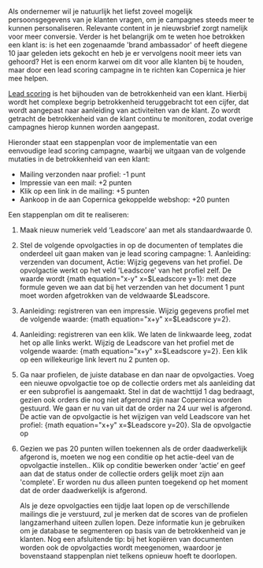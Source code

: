 Als ondernemer wil je natuurlijk het liefst zoveel mogelijk
persoonsgegevens van je klanten vragen, om je campagnes steeds meer te
kunnen personaliseren. Relevante content in je nieuwsbrief zorgt
namelijk voor meer conversie. Verder is het belangrijk om te weten hoe
betrokken een klant is: is het een zogenaamde 'brand ambassador' of
heeft diegene 10 jaar geleden iets gekocht en heb je er vervolgens nooit
meer iets van gehoord? Het is een enorm karwei om dit voor alle klanten
bij te houden, maar door een lead scoring campagne in te richten kan
Copernica je hier mee helpen.

[Lead scoring](./what-is-lead-scoring-infographic.md)
is het bijhouden van de betrokkenheid van een klant. Hierbij wordt het
complexe begrip betrokkenheid teruggebracht tot een cijfer, dat wordt
aangepast naar aanleiding van activiteiten van de klant. Zo wordt
getracht de betrokkenheid van de klant continu te monitoren, zodat
overige campagnes hierop kunnen worden aangepast.

Hieronder staat een stappenplan voor de implementatie van een eenvoudige
lead scoring campagne, waarbij we uitgaan van de volgende mutaties in de
betrokkenheid van een klant:

-   Mailing verzonden naar profiel: -1 punt
-   Impressie van een mail: +2 punten
-   Klik op een link in de mailing: +5 punten
-   Aankoop in de aan Copernica gekoppelde webshop: +20 punten

Een stappenplan om dit te realiseren:

1.  Maak nieuw numeriek veld ‘Leadscore’ aan met als standaardwaarde 0.
2.  Stel de volgende opvolgacties in op de documenten of templates die
    onderdeel uit gaan maken van je lead scoring campagne: 1.
    Aanleiding: verzenden van document, Actie: Wijzig gegevens van het
    profiel. De opvolgactie werkt op het veld 'Leadscore' van het
    profiel zelf. De waarde wordt {math equation="x-y" x=\$Leadscore
    y=1}: met deze formule geven we aan dat bij het verzenden van het
    document 1 punt moet worden afgetrokken van de veldwaarde
    \$Leadscore.
3.  Aanleiding: registreren van een impressie. Wijzig gegevens profiel
    met de volgende waarde: {math equation="x+y" x=\$Leadscore y=2}.
4.  Aanleiding: registreren van een klik. We laten de linkwaarde leeg,
    zodat het op alle links werkt. Wijzig de Leadscore van het profiel
    met de volgende waarde: {math equation="x+y" x=\$Leadscore y=2}. Een
    klik op een willekeurige link levert nu 2 punten op.
5.  Ga naar profielen, de juiste database en dan naar de opvolgacties.
    Voeg een nieuwe opvolgactie toe op de collectie orders met als
    aanleiding dat er een subprofiel is aangemaakt. Stel in dat de
    wachttijd 1 dag bedraagt, gezien ook orders die nog niet afgerond
    zijn naar Copernica worden gestuurd. We gaan er nu van uit dat de
    order na 24 uur wel is afgerond. De actie van de opvolgactie is het
    wijzigen van veld Leadscore van het profiel: {math equation="x+y"
    x=\$Leadscore y=20}. Sla de opvolgactie op
6.  Gezien we pas 20 punten willen toekennen als de order daadwerkelijk
    afgerond is, moeten we nog een conditie op het actie-deel van de
    opvolgactie instellen.. Klik op conditie bewerken onder ‘actie’ en
    geef aan dat de status onder de collectie orders gelijk moet zijn
    aan 'complete'. Er worden nu dus alleen punten toegekend op het
    moment dat de order daadwerkelijk is afgerond.

    Als je deze opvolgacties een tijdje laat lopen op de verschillende
    mailings die je verstuurd, zul je merken dat de scores van de
    profielen langzamerhand uiteen zullen lopen. Deze informatie kun je
    gebruiken om je database te segmenteren op basis van de
    betrokkenheid van je klanten. Nog een afsluitende tip: bij het
    kopiëren van documenten worden ook de opvolgacties wordt meegenomen,
    waardoor je bovenstaand stappenplan niet telkens opnieuw hoeft te
    doorlopen.


